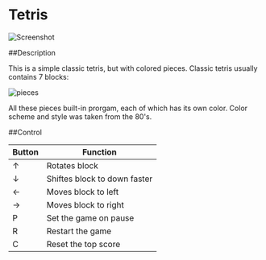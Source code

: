 # Tetris

![Screenshot](https://pp.vk.me/c629630/v629630649/4917/aI8CbuIMh1c.jpg)

##Description

This is a simple classic tetris, but with colored pieces. Classic tetris usually contains 7 blocks:

![pieces](https://pp.vk.me/c628122/v628122649/38c99/6v25JfewLHo.jpg)


All these pieces built-in prorgam, each of which has its own color. Color scheme and style was taken from the 80's. 

##Control

| Button | Function |
|-----------------------------------------|---------------------|
| &uarr;|Rotates block|
|&darr;|Shiftes block to down faster|
|&larr;|Moves block to left|
|&rarr;|Moves block to right|
|P|Set the game on pause|
|R|Restart the game|
|C|Reset the top score|
